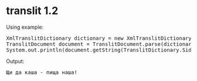 translit 1.2
=========
Using example:
<pre>
XmlTranslitDictionary dictionary = new XmlTranslitDictionary("cyrillic_default.xml");
TranslitDocument document = TranslitDocument.parse(dictionary, "SCH'i da kasha - pisch'a nasha!", TranslitDictionary.Side.RIGHT);
System.out.println(document.getString(TranslitDictionary.Side.LEFT));
</pre>
Output:
<pre>
Щи да каша - пища наша!
</pre>
